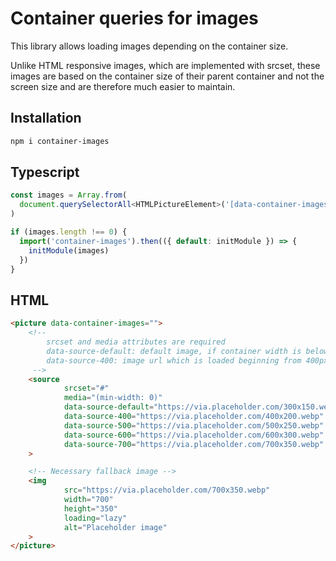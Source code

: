 # Container queries for images

This library allows loading images depending on the container size. 

Unlike HTML responsive images, which are implemented with srcset, 
these images are based on the container size of their parent container 
and not the screen size and are therefore much easier to maintain.

## Installation
```bash
npm i container-images
```

## Typescript

```ts
const images = Array.from(
  document.querySelectorAll<HTMLPictureElement>('[data-container-images]'),
)

if (images.length !== 0) {
  import('container-images').then(({ default: initModule }) => {
    initModule(images)
  })
}
```

## HTML

```html
<picture data-container-images="">
    <!-- 
        srcset and media attributes are required
        data-source-default: default image, if container width is below 400px
        data-source-400: image url which is loaded beginning from 400px container width
     -->
    <source
            srcset="#"
            media="(min-width: 0)"
            data-source-default="https://via.placeholder.com/300x150.webp"
            data-source-400="https://via.placeholder.com/400x200.webp"
            data-source-500="https://via.placeholder.com/500x250.webp"
            data-source-600="https://via.placeholder.com/600x300.webp"
            data-source-700="https://via.placeholder.com/700x350.webp"
    >

    <!-- Necessary fallback image -->
    <img
            src="https://via.placeholder.com/700x350.webp"
            width="700"
            height="350"
            loading="lazy"
            alt="Placeholder image"
    >
</picture>
```
